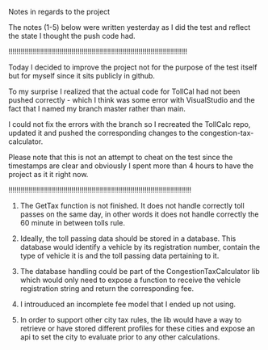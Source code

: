 ﻿Notes in regards to the project

The notes (1-5) below were written yesterday as I did the test and reflect the state I thought the push code had.

!!!!!!!!!!!!!!!!!!!!!!!!!!!!!!!!!!!!!!!!!!!!!!!!!!!!!!!!!!!!!!!!!!!!!!!!!!!!!!!!!!!!!!!!

Today I decided to improve the project not for the purpose of the test itself but for myself
since it sits publicly in github.

To my surprise I realized that the actual code for TollCal had not been pushed correctly - which I 
think was some error with VisualStudio and the fact that I named my branch master rather than main.

I could not fix the errors with the branch so I recreated the TollCalc repo, updated it and pushed the 
corresponding changes to the congestion-tax-calculator.

Please note that this is not an attempt to cheat on the test since the timestamps are clear and obviously I spent
more than 4 hours to have the project as it it right now.

!!!!!!!!!!!!!!!!!!!!!!!!!!!!!!!!!!!!!!!!!!!!!!!!!!!!!!!!!!!!!!!!!!!!!!!!!!!!!!!!!!!!!!!!!!


1. The GetTax function is not finished. It does not handle correctly toll passes on the same day, in other words 
it does not handle correctly the 60 minute in between tolls rule.

2. Ideally, the toll passing data should be stored in a database. This database would identify a vehicle by its
registration number, contain the type of vehicle it is and the toll passing data pertaining to it.

3. The database handling could be part of the CongestionTaxCalculator lib which would only need to expose 
a function to receive the vehicle registration string and return the corresponding fee.

4. I introuduced an incomplete fee model that I ended up not using.

5. In order to support other city tax rules, the lib would have a way to retrieve or have stored different profiles 
for these cities and expose an api to set the city to evaluate prior to any other calculations. 
